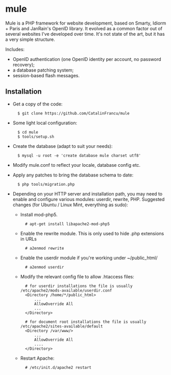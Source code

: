 mule
====

Mule is a PHP framework for website development, based on Smarty, Idiorm + Paris and JanRain's OpenID library. It evolved as a common factor out of several websites I've developed over time. It's not state of the art, but it has a very simple structure.

Includes:

* OpenID authentication (one OpenID identity per account, no password recovery);
* a database patching system;
* session-based flash messages.

Installation
----

* Get a copy of the code:

        $ git clone https://github.com/CatalinFrancu/mule

* Some light local configuration:

        $ cd mule
        $ tools/setup.sh

* Create the database (adapt to suit your needs):

        $ mysql -u root -e 'create database mule charset utf8'

* Modify mule.conf to reflect your locale, database config etc.
* Apply any patches to bring the database schema to date:

        $ php tools/migration.php

* Depending on your HTTP server and installation path, you may need to enable and configure various modules: userdir, rewrite, PHP. Suggested changes (for Ubuntu / Linux Mint, everything as sudo):
  * Install mod-php5.

          # apt-get install libapache2-mod-php5

  * Enable the rewrite module. This is only used to hide .php extensions in URLs

          # a2enmod rewrite

  * Enable the userdir module if you're working under ~/public_html/

          # a2enmod userdir

  * Modify the relevant config file to allow .htaccess files:

          # for userdir installations the file is usually /etc/apache2/mods-available/userdir.conf
          <Directory /home/*/public_html>
              ...
              AllowOverride All
              ...
          </Directory>
          
          # for document root installations the file is usually /etc/apache2/sites-available/default
          <Directory /var/www/>
              ...
              AllowOverride All
              ....
          </Directory>

  * Restart Apache:

          # /etc/init.d/apache2 restart
